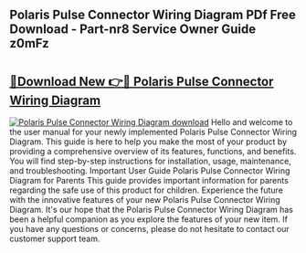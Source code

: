 ## Polaris Pulse Connector Wiring Diagram PDf Free Download - Part-nr8 Service Owner Guide z0mFz

# <h2><a href="http://dfqn39.blite.top/?on=Polaris+Pulse+Connector+Wiring+Diagram">🔗Download New 👉🔴 Polaris Pulse Connector Wiring Diagram</a></h2>

[![Polaris Pulse Connector Wiring Diagram download](https://i.imgur.com/lujVjoI.png)](http://dfqn39.blite.top/?on=Polaris+Pulse+Connector+Wiring+Diagram)
Hello and welcome to the user manual for your newly implemented Polaris Pulse Connector Wiring Diagram. This guide is here to help you make the most of your product by providing a comprehensive overview of its features, functions, and benefits. You will find step-by-step instructions for installation, usage, maintenance, and troubleshooting. Important User Guide Polaris Pulse Connector Wiring Diagram for Parents This guide provides important information for parents regarding the safe use of this product for children. Experience the future with the innovative features of your new Polaris Pulse Connector Wiring Diagram. It's our hope that the Polaris Pulse Connector Wiring Diagram has been a helpful companion as you explore the features of your new item. If you have any questions or concerns, please do not hesitate to contact our customer support team.
